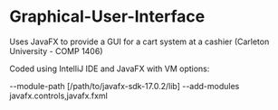 # Graphical-User-Interface
Uses JavaFX to provide a GUI for a cart system at a cashier (Carleton University - COMP 1406)


Coded using IntelliJ IDE and JavaFX with VM options:

--module-path [/path/to/javafx-sdk-17.0.2/lib] --add-modules javafx.controls,javafx.fxml
